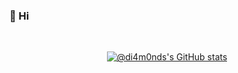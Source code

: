 ### 👋 Hi

<!--- ![counter](https://komarev.com/ghpvc/?username=di4m0nds&color=orange&style=for-the-badge) --->

<br>
<!---
<dl><dd><dl><dd><p style="margin:0 10%;">
Hi there! I am a software developer currently working at a consulting company. I hold an associate degree in Web Development from Universidad Nacional de San Luis, where I honed my skills and gained a strong foundation in software development. My passion for developing innovative solutions that meet the needs of clients and businesses led me to pursue a career in this field. I have a keen interest in staying up-to-date with the latest technologies and advancements in software development. In my free time, I love to delve into the world of science and explore new technologies. I believe that continuous learning is crucial to growth and success, both professionally and personally.
</p>
  <p style="margin:0 10%;">
On my Github profile, you can find a collection of my personal projects and contributions to open source projects. Thank you for stopping by!
</p>
  </dd></dl></dd></dl>

<br>
<br>
--->
<div align="center">

[![@di4m0nds's GitHub stats](https://github-readme-stats.vercel.app/api?username=di4m0nds&count_private=true&show_icons=true&theme=radical)](https://github.com/di4m0nds/github-readme-stats)

<!--- [![GitHub Streak](https://github-readme-streak-stats.herokuapp.com/?user=di4m0nds&theme=radical)](https://git.io/streak-stats) --->

</div>

<!---

[![@di4m0nds's Holopin board](https://holopin.io/api/user/board?user=di4m0nds)](https://holopin.io/@di4m0nds)


- 👀 I’m interested in ...
- 🌱 I’m currently learning ...
- 💞️ I’m looking to collaborate on ...
- 📫 How to reach me ...

di4m0nds/di4m0nds is a ✨ special ✨ repository because its `README.md` (this file) appears on your GitHub profile.
You can click the Preview link to take a look at your changes.

--->

